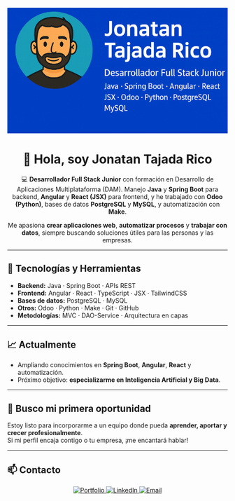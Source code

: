 <p align="center">
  <img src="./imagenPerfilAvatarGitHub.png" alt="Banner" />
</p>

<h1 align="center">👋 Hola, soy Jonatan Tajada Rico</h1>

<p align="center">
💻 <strong>Desarrollador Full Stack Junior</strong> con formación en Desarrollo de Aplicaciones Multiplataforma (DAM).  
Manejo <strong>Java</strong> y <strong>Spring Boot</strong> para backend, <strong>Angular</strong> y <strong>React (JSX)</strong> para frontend,  
y he trabajado con <strong>Odoo (Python)</strong>, bases de datos <strong>PostgreSQL</strong> y <strong>MySQL</strong>, y automatización con <strong>Make</strong>.
</p>

<p align="center">
Me apasiona <strong>crear aplicaciones web</strong>, <strong>automatizar procesos</strong> y <strong>trabajar con datos</strong>,  
siempre buscando soluciones útiles para las personas y las empresas.
</p>

---

## 🚀 Tecnologías y Herramientas

- **Backend:** Java · Spring Boot · APIs REST
- **Frontend:** Angular · React · TypeScript · JSX · TailwindCSS
- **Bases de datos:** PostgreSQL · MySQL
- **Otros:** Odoo · Python · Make · Git · GitHub
- **Metodologías:** MVC · DAO-Service · Arquitectura en capas

---

## 📈 Actualmente

- Ampliando conocimientos en **Spring Boot**, **Angular**, **React** y automatización.
- Próximo objetivo: **especializarme en Inteligencia Artificial y Big Data**.

---

## 🤝 Busco mi primera oportunidad

Estoy listo para incorporarme a un equipo donde pueda **aprender, aportar y crecer profesionalmente**.  
Si mi perfil encaja contigo o tu empresa, ¡me encantará hablar!

---

## 📫 Contacto

<p align="center">
  <a href="https://jonatantajadadev.netlify.app/">
    <img src="https://img.shields.io/badge/Portfolio-000?style=for-the-badge&logo=About.me&logoColor=white" alt="Portfolio" />
  </a>
  <a href="https://www.linkedin.com/in/jonatantr/">
    <img src="https://img.shields.io/badge/LinkedIn-0A66C2?style=for-the-badge&logo=linkedin&logoColor=white" alt="LinkedIn" />
  </a>
  <a href="mailto:tajadarico@gmail.com">
    <img src="https://img.shields.io/badge/Email-D14836?style=for-the-badge&logo=gmail&logoColor=white" alt="Email" />
  </a>
</p>
